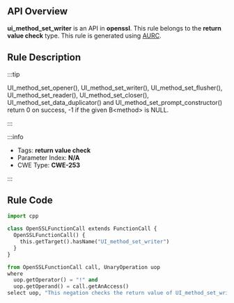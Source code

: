 ---
---


## API Overview
**ui_method_set_writer** is an API in **openssl**. This rule belongs to the **return value check** type. This rule is generated using [AURC](../../tools/AURC).
## Rule Description

:::tip

UI_method_set_opener(), UI_method_set_writer(), UI_method_set_flusher(), UI_method_set_reader(), UI_method_set_closer(), UI_method_set_data_duplicator() and UI_method_set_prompt_constructor() return 0 on success, -1 if the given B\<method\> is NULL.

:::

:::info

- Tags: **return value check**
- Parameter Index: **N/A**
- CWE Type: **CWE-253**

:::

## Rule Code
```python
import cpp

class OpenSSLFunctionCall extends FunctionCall {
  OpenSSLFunctionCall() {
    this.getTarget().hasName("UI_method_set_writer")
  }
}

from OpenSSLFunctionCall call, UnaryOperation uop
where
  uop.getOperator() = "!" and
  uop.getOperand() = call.getAnAccess()
select uop, "This negation checks the return value of UI_method_set_writer."
```